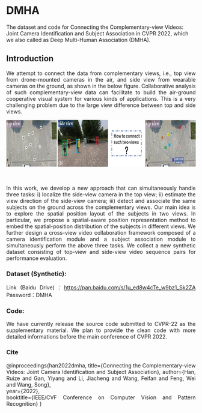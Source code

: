 # DMHA
The dataset and code for Connecting the Complementary-view Videos: Joint Camera Identification and Subject Association in CVPR 2022, which we also called as Deep Multi-Human Association (DMHA).

## Introduction

<div align= justify>

We attempt to connect the data from complementary views, i.e., top view from drone-mounted cameras in the air, and side view from wearable cameras on the ground, as shown in the below figure.
Collaborative analysis of such complementary-view data can facilitate to build the air-ground cooperative visual system for various kinds of applications. 
This is a very challenging problem due to the large view difference between top and side views. 

<div align=center><img src="https://github.com/RuizeHan/DMHA/blob/main/figs/example.jpg" width="825" height="125" alt="example"/><br/>

&emsp;
  
<div align= justify>
  
In this work, we develop a new approach that can simultaneously handle three tasks: i) localize the side-view camera in the top view; ii) estimate the view direction of the side-view camera; iii) detect and associate the same subjects on the ground across the complementary views. Our main idea is to explore the spatial position layout of the subjects in two views. In particular, we propose a spatial-aware position representation method to embed the spatial-position distribution of the subjects in different views. We further design a cross-view video collaboration framework composed of a camera identification module and a subject association module to simultaneously perform the above three tasks. We collect a new synthetic dataset consisting of top-view and side-view video sequence pairs for performance evaluation.

### Dataset (Synthetic):

Link (Baidu Drive)：https://pan.baidu.com/s/1u_ed8w4cTe_w9bz1_Sk2ZA 
Password：DMHA

### Code:
We have currently release the source code submitted to CVPR-22 as the supplementary material. 
We plan to provide the clean code with more detailed informations before the main conference of CVPR 2022.

### Cite
@inproceedings{han2022dmha,
  title={Connecting the Complementary-view Videos: Joint Camera Identification and Subject Association}, 
  author={Han, Ruize and Gan, Yiyang and Li, Jiacheng and Wang, Feifan and Feng, Wei and Wang, Song},  
  year={2022},  
  booktitle={IEEE/CVF Conference on Computer Vision and Pattern Recognition}
}

